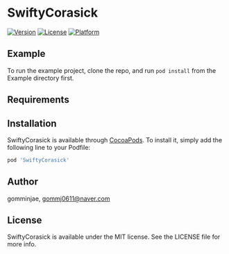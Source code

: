 # SwiftyCorasick
[![Version](https://img.shields.io/cocoapods/v/SwiftyCorasick.svg?style=flat)](https://cocoapods.org/pods/SwiftyCorasick)
[![License](https://img.shields.io/cocoapods/l/SwiftyCorasick.svg?style=flat)](https://cocoapods.org/pods/SwiftyCorasick)
[![Platform](https://img.shields.io/cocoapods/p/SwiftyCorasick.svg?style=flat)](https://cocoapods.org/pods/SwiftyCorasick)

## Example

To run the example project, clone the repo, and run `pod install` from the Example directory first.

## Requirements

## Installation

SwiftyCorasick is available through [CocoaPods](https://cocoapods.org). To install
it, simply add the following line to your Podfile:

```ruby
pod 'SwiftyCorasick'
```

## Author

gomminjae, gommj0611@naver.com

## License

SwiftyCorasick is available under the MIT license. See the LICENSE file for more info.

